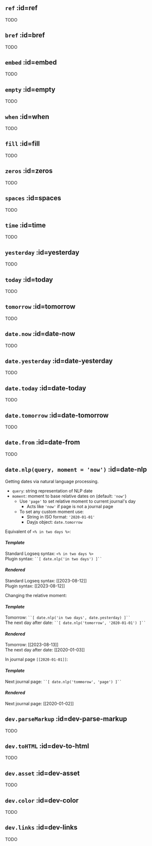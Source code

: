 ## `ref` :id=ref
TODO

## `bref` :id=bref
TODO

## `embed` :id=embed
TODO

## `empty` :id=empty
TODO

## `when` :id=when
TODO

## `fill` :id=fill
TODO

## `zeros` :id=zeros
TODO

## `spaces` :id=spaces
TODO

## `time` :id=time
TODO

## `yesterday` :id=yesterday
TODO

## `today` :id=today
TODO

## `tomorrow` :id=tomorrow
TODO

## `date.now` :id=date-now
TODO

## `date.yesterday` :id=date-yesterday
TODO

## `date.today` :id=date-today
TODO

## `date.tomorrow` :id=date-tomorrow
TODO

## `date.from` :id=date-from
TODO

## `date.nlp(query, moment = 'now')` :id=date-nlp
Getting dates via natural language processing.

- `query`: string representation of NLP date
- `moment`: moment to base relative dates on (default: `'now'`)
    - Use `'page'` to set relative moment to current journal's day
        - Acts like `'now'` if page is not a journal page
    - To set any custom moment use:
        - String in ISO format: `'2020-01-01'`
        - Dayjs object: `date.tomorrow`

<!-- panels:start -->
<!-- div:left-panel -->
Equivalent of `<% in two days %>`:

<!-- div:right-panel -->
<!-- tabs:start -->
#### ***Template***
Standard Logseq syntax: `<% in two days %>` \
Plugin syntax: ` ``[ date.nlp('in two days') ]`` `

#### ***Rendered***
Standard Logseq syntax: [[2023-08-12]] \
Plugin syntax: [[2023-08-12]]
<!-- tabs:end -->


<!-- div:left-panel -->
Changing the relative moment:

<!-- div:right-panel -->
<!-- tabs:start -->
#### ***Template***
Tomorrow: ` ``[ date.nlp('in two days', date.yesterday) ]`` ` \
The next day after date: ` ``[ date.nlp('tomorrow', '2020-01-01') ]`` `

#### ***Rendered***
Tomorrow: [[2023-08-13]] \
The next day after date: [[2020-01-03]]
<!-- tabs:end -->


<!-- div:left-panel -->
In journal page `[[2020-01-01]]`:

<!-- div:right-panel -->
<!-- tabs:start -->
#### ***Template***
Next journal page: ` ``[ date.nlp('tommorow', 'page') ]`` `

#### ***Rendered***
Next journal page: [[2020-01-02]]
<!-- tabs:end -->

<!-- panels:end -->



## `dev.parseMarkup` :id=dev-parse-markup
TODO

## `dev.toHTML` :id=dev-to-html
TODO

## `dev.asset` :id=dev-asset
TODO

## `dev.color` :id=dev-color
TODO

## `dev.links` :id=dev-links
TODO
